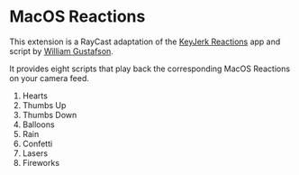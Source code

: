 # MacOS Reactions

This extension is a RayCast adaptation of the [KeyJerk Reactions](https://github.com/x74353/KeyJerk-Reactions) app and script by [William Gustafson](https://github.com/x74353).

It provides eight scripts that play back the corresponding MacOS Reactions on your camera feed.

1. Hearts
2. Thumbs Up
3. Thumbs Down
4. Balloons
5. Rain
6. Confetti
7. Lasers
8. Fireworks
